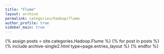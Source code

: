 ```yaml
---
title: "Flume"
layout: archive
permalink: categories/hadoop/flume
author_profile: true
sidebar_main: true
---
```



{% assign posts = site.categories.Hadoop.Flume %}
{% for post in posts %} {% include archive-single2.html type=page.entries_layout %} {% endfor %}
